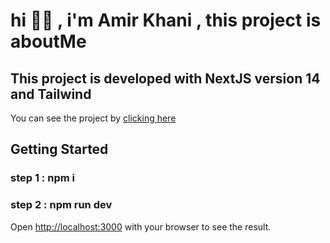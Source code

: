 # hi 👋🏻 , i'm Amir Khani , this project is aboutMe

## This project is developed with NextJS version 14 and Tailwind

You can see the project by [clicking here](https://real-estate-latest.vercel.app/)





## Getting Started

### step 1 : npm i 
### step 2 : npm run dev 
Open [http://localhost:3000](http://localhost:3000) with your browser to see the result.
